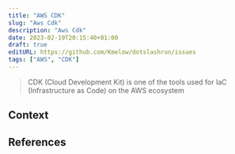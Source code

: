 ```yaml
---
title: "AWS CDK"
slug: "Aws Cdk"
description: "Aws Cdk"
date: 2023-02-19T20:15:40+01:00
draft: true
editURL: https://github.com/Kmelow/dotslashrun/issues
tags: ["AWS", "CDK"]
---
```


> CDK (Cloud Development Kit) is one of the tools used for IaC (Infrastructure as Code) on the AWS ecosystem

## Context

## References
